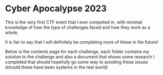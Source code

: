 # Cyber Apocalypse 2023

This is the very first CTF event that I ever competed in, with minimal knowledge of how the type of challenges faced and how they work as a whole.

It is fair to say that I will definitely be completing more of these in the future!

Below is the contents page for each challenge, each folder contains my solution to the challenge and also a document that shows some research I completed that should hopefully go some way to avoiding these issues (should these have been systems in the real world)
